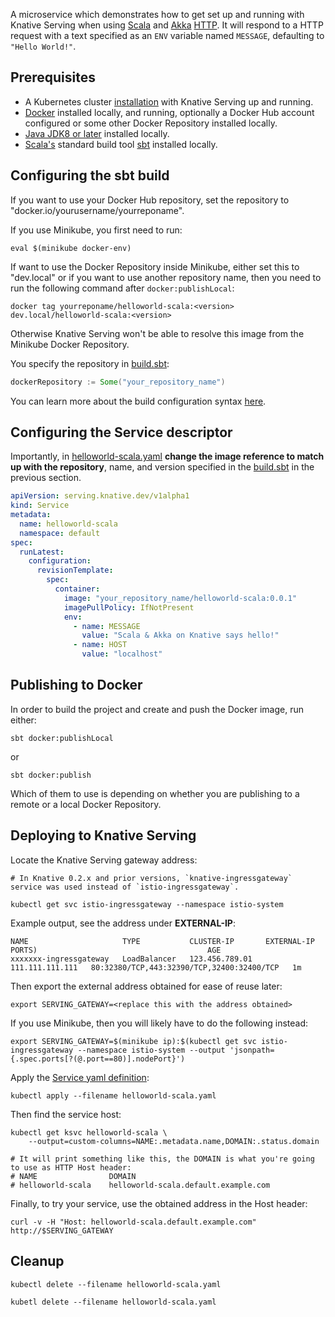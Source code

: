 
A microservice which demonstrates how to get set up and running with Knative
Serving when using [Scala](https://scala-lang.org/) and [Akka](https://akka.io/)
[HTTP](https://doc.akka.io/docs/akka-http/current/). It will respond to a HTTP
request with a text specified as an `ENV` variable named `MESSAGE`, defaulting
to `"Hello World!"`.

## Prerequisites

- A Kubernetes cluster
  [installation](../../../../install/README.md)
  with Knative Serving up and running.
- [Docker](https://www.docker.com) installed locally, and running, optionally a
  Docker Hub account configured or some other Docker Repository installed
  locally.
- [Java JDK8 or later](https://adoptopenjdk.net/installation.html) installed
  locally.
- [Scala's](https://scala-lang.org/) standard build tool
  [sbt](https://www.scala-sbt.org/) installed locally.

## Configuring the sbt build

If you want to use your Docker Hub repository, set the repository to
"docker.io/yourusername/yourreponame".

If you use Minikube, you first need to run:

```shell
eval $(minikube docker-env)
```

If want to use the Docker Repository inside Minikube, either set this to
"dev.local" or if you want to use another repository name, then you need to run
the following command after `docker:publishLocal`:

```shell
docker tag yourreponame/helloworld-scala:<version> dev.local/helloworld-scala:<version>
```

Otherwise Knative Serving won't be able to resolve this image from the Minikube
Docker Repository.

You specify the repository in [build.sbt](./build.sbt):

```scala
dockerRepository := Some("your_repository_name")
```

You can learn more about the build configuration syntax
[here](https://www.scala-sbt.org/1.x/docs/Basic-Def.html).

## Configuring the Service descriptor

Importantly, in [helloworld-scala.yaml](./helloworld-scala.yaml) **change the
image reference to match up with the repository**, name, and version specified
in the [build.sbt](./build.sbt) in the previous section.

```yaml
apiVersion: serving.knative.dev/v1alpha1
kind: Service
metadata:
  name: helloworld-scala
  namespace: default
spec:
  runLatest:
    configuration:
      revisionTemplate:
        spec:
          container:
            image: "your_repository_name/helloworld-scala:0.0.1"
            imagePullPolicy: IfNotPresent
            env:
              - name: MESSAGE
                value: "Scala & Akka on Knative says hello!"
              - name: HOST
                value: "localhost"
```

## Publishing to Docker

In order to build the project and create and push the Docker image, run either:

```shell
sbt docker:publishLocal
```

or

```shell
sbt docker:publish
```

Which of them to use is depending on whether you are publishing to a remote or a
local Docker Repository.

## Deploying to Knative Serving

Locate the Knative Serving gateway address:

```shell
# In Knative 0.2.x and prior versions, `knative-ingressgateway` service was used instead of `istio-ingressgateway`.

kubectl get svc istio-ingressgateway --namespace istio-system
```

Example output, see the address under **EXTERNAL-IP**:

```shell
NAME                     TYPE           CLUSTER-IP       EXTERNAL-IP       PORTS)                                      AGE
xxxxxxx-ingressgateway   LoadBalancer   123.456.789.01   111.111.111.111   80:32380/TCP,443:32390/TCP,32400:32400/TCP   1m
```

Then export the external address obtained for ease of reuse later:

```shell
export SERVING_GATEWAY=<replace this with the address obtained>
```

If you use Minikube, then you will likely have to do the following instead:

```shell
export SERVING_GATEWAY=$(minikube ip):$(kubectl get svc istio-ingressgateway --namespace istio-system --output 'jsonpath={.spec.ports[?(@.port==80)].nodePort}')
```

Apply the [Service yaml definition](./helloworld-scala.yaml):

```shell
kubectl apply --filename helloworld-scala.yaml
```

Then find the service host:

```shell
kubectl get ksvc helloworld-scala \
    --output=custom-columns=NAME:.metadata.name,DOMAIN:.status.domain

# It will print something like this, the DOMAIN is what you're going to use as HTTP Host header:
# NAME                DOMAIN
# helloworld-scala    helloworld-scala.default.example.com
```

Finally, to try your service, use the obtained address in the Host header:

```shell
curl -v -H "Host: helloworld-scala.default.example.com" http://$SERVING_GATEWAY
```

## Cleanup

```shell
kubectl delete --filename helloworld-scala.yaml
```

```
kubetl delete --filename helloworld-scala.yaml
```
